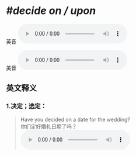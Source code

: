 # ***\#decide on / upon*** 
英音
<audio src="./media/decide on1_AAC.aac" controls="controls"></audio>

美音
<audio src="./media/decide on2_AAC.aac" controls="controls"></audio>



  

英文释义
---
### 1.**决定；选定：**  

 > Have you decided on a date for the wedding?  
 > 你们定好婚礼日期了吗？    
<audio src="./media/decide-7.aac" controls="controls"></audio>


